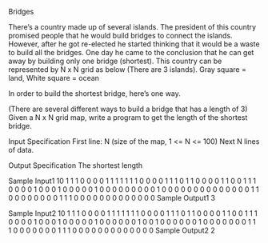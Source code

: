Bridges

There’s a country made up of several islands. The president of this country promised people that he would build bridges to connect the islands. However, after he got re-elected he started thinking that it would be a waste to build all the bridges. One day he came to the conclusion that he can get away by building only one bridge (shortest). This country can be represented by N x N grid as below (There are 3 islands). Gray square = land, White square = ocean


In order to build the shortest bridge, here’s one way.

(There are several different ways to build a bridge that has a length of 3)
Given a N x N grid map, write a program to get the length of the shortest bridge.

Input Specification
First line: N (size of the map, 1 <= N <= 100)
Next N lines of data.

Output Specification
The shortest length


Sample Input1
10
1 1 1 0 0 0 0 1 1 1
1 1 1 1 0 0 0 0 1 1
1 0 1 1 0 0 0 0 1 1
0 0 1 1 1 0 0 0 0 1
0 0 0 1 0 0 0 0 0 1
0 0 0 0 0 0 0 0 0 1
0 0 0 0 0 0 0 0 0 0
0 0 0 0 1 1 0 0 0 0
0 0 0 0 1 1 1 0 0 0
0 0 0 0 0 0 0 0 0 0
Sample Output1
3













Sample Input2
10
1 1 1 0 0 0 0 1 1 1
1 1 1 1 0 0 0 0 1 1
1 0 1 1 0 0 0 0 1 1
0 0 1 1 1 0 0 0 0 1
0 0 0 1 0 0 0 0 0 1
0 0 0 0 0 0 1 0 0 1
0 0 0 0 0 0 1 0 0 0
0 0 0 0 1 1 1 0 0 0
0 0 0 0 1 1 1 0 0 0
0 0 0 0 0 0 0 0 0 0
Sample Output2
2
